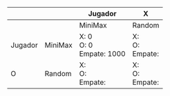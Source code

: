 |         	|         	| Jugador                      	| X                   	|
|---------	|---------	|------------------------------	|---------------------	|
|         	|         	| MiniMax                      	| Random              	|
| Jugador 	| MiniMax 	| X: 0<br>O: 0<br>Empate: 1000 	| X:<br>O:<br>Empate: 	|
| O       	| Random  	| X:<br>O:<br>Empate:          	| X:<br>O:<br>Empate: 	|